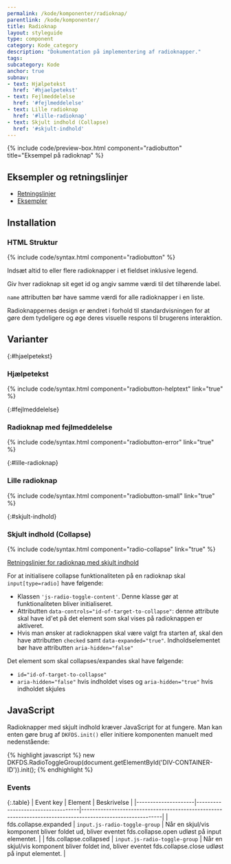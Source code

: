 ```yaml
---
permalink: /kode/komponenter/radioknap/
parentlink: /kode/komponenter/
title: Radioknap
layout: styleguide
type: component
category: Kode_category
description: "Dokumentation på implementering af radioknapper."
tags:
subcategory: Kode
anchor: true
subnav:
- text: Hjælpetekst
  href: '#hjaelpetekst'
- text: Fejlmeddelelse
  href: '#fejlmeddelelse'
- text: Lille radioknap
  href: '#lille-radioknap'
- text: Skjult indhold (Collapse)
  href: '#skjult-indhold'
---
```


{% include code/preview-box.html component="radiobutton" title="Eksempel på radioknap" %}

## Eksempler og retningslinjer
<ul class="nobullet-list">
    <li><a href="/komponenter/radioknap/#retningslinjer">Retningslinjer</a></li>
    <li><a href="/komponenter/radioknap/">Eksempler</a></li>
</ul>

## Installation

### HTML Struktur

{% include code/syntax.html component="radiobutton" %}

Indsæt altid to eller flere radioknapper i et fieldset inklusive legend.

Giv hver radioknap sit eget id og angiv samme værdi til det tilhørende label.

`name` attributten bør have samme værdi for alle radioknapper i en liste.

Radioknappernes design er ændret i forhold til standardvisningen for at gøre dem tydeligere og øge deres visuelle respons til brugerens interaktion.

## Varianter

{:#hjaelpetekst}
### Hjælpetekst
{% include code/syntax.html component="radiobutton-helptext" link="true" %}

{:#fejlmeddelelse}
### Radioknap med fejlmeddelelse
{% include code/syntax.html component="radiobutton-error" link="true" %}

{:#lille-radioknap}
### Lille radioknap

{% include code/syntax.html component="radiobutton-small" link="true" %}

{:#skjult-indhold}
### Skjult indhold (Collapse)
{% include code/syntax.html component="radio-collapse" link="true" %}

<a href="/komponenter/radioknap/#collapse-retningslinjer">Retningslinjer for radioknap med skjult indhold</a>

For at initialisere collapse funktionaliteten på en radioknap skal `input[type=radio]` have følgende:

- Klassen `'js-radio-toggle-content'`. Denne klasse gør at funktionaliteten bliver initialiseret. 
- Attributten `data-controls="id-of-target-to-collapse"`: denne attribute skal have id'et på det element som skal vises på radioknappen er aktiveret. 
- Hvis man ønsker at radioknappen skal være valgt fra starten af, skal den have attributten `checked` samt `data-expanded="true"`. Indholdselementet bør have attributten `aria-hidden="false"`

Det element som skal collapses/expandes skal have følgende:

- `id="id-of-target-to-collapse"`
- `aria-hidden="false"` hvis indholdet vises og `aria-hidden="true"` hvis indholdet skjules

## JavaScript
Radioknapper med skjult indhold kræver JavaScript for at fungere. Man kan enten gøre brug af `DKFDS.init()` eller initiere komponenten manuelt med nedenstående:

{% highlight javascript %}
new DKFDS.RadioToggleGroup(document.getElementById('DIV-CONTAINER-ID')).init();
{% endhighlight %}

### Events

{:.table}
| Event key           | Element                           | Beskrivelse                                                                                               |
|---------------------|-----------------------------------|-----------------------------------------------------------------------------------------------------------|
| fds.collapse.expanded  | `input.js-radio-toggle-group` | Når en skjul/vis komponent bliver foldet ud, bliver eventet fds.collapse.open udløst på input elementet.       |
| fds.collapse.collapsed | `input.js-radio-toggle-group` | Når en skjul/vis komponent bliver foldet ind, bliver eventet fds.collapse.close udløst på input elementet.     |
